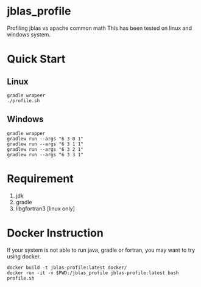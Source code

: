 # jblas_profile

Profiling jblas vs apache common math
This has been tested on linux and windows system.

# Quick Start

## Linux

```
gradle wrapeer
./profile.sh
```

## Windows

```
gradle wrapper
gradlew run --args "6 3 0 1"
gradlew run --args "6 3 1 1"
gradlew run --args "6 3 2 1"
gradlew run --args "6 3 3 1"
```

# Requirement

1. jdk
2. gradle
3. libgfortran3 [linux only]

# Docker Instruction

If your system is not able to run java, gradle or fortran, you may want to try using docker.

```
docker build -t jblas-profile:latest docker/
docker run -it -v $PWD:/jblas_profile jblas-profile:latest bash profile.sh
```
